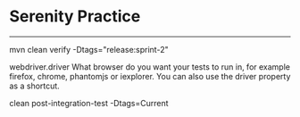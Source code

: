 # Serenity Practice
---

mvn clean verify -Dtags="release:sprint-2"

webdriver.driver
What browser do you want your tests to run in, for example firefox, chrome, phantomjs or iexplorer. You can also use the driver property as a shortcut.

clean post-integration-test -Dtags=Current
